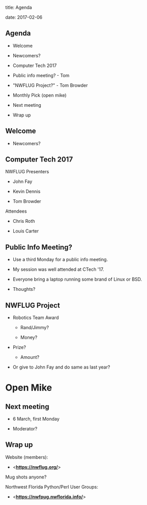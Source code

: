 title: Agenda
<!-- insert-file headers.md -->
date: 2017-02-06

## Agenda

- Welcome

- Newcomers?

- Computer Tech 2017

- Public info meeting? - Tom

- "NWFLUG Project?" - Tom Browder

- Monthly Pick (open mike)

- Next meeting

- Wrap up

## Welcome

- Newcomers?

## Computer Tech 2017

NWFLUG Presenters

- John Fay

- Kevin Dennis

- Tom Browder

Attendees

- Chris Roth

- Louis Carter

## Public Info Meeting?

- Use a third Monday for a public info meeting.

- My session was well attended at CTech '17.

- Everyone bring a laptop running some brand of Linux or BSD.

- Thoughts?

## NWFLUG Project

- Robotics Team Award

    - Rand/Jimmy?

    - Money?

- Prize?

    - Amount?

- Or give to John Fay and do same as last year?

# Open Mike

## Next meeting

- 6 March, first Monday

- Moderator?

## Wrap up

Website (members):

- <**<https://nwflug.org/>**>

Mug shots anyone?

Northwest Florida Python/Perl User Groups:

- <**<https://nwfpug.nwflorida.info/>**>

